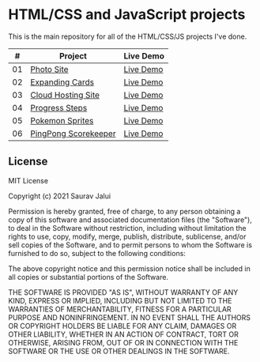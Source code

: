# HTML/CSS and JavaScript projects

This is the main repository for all of the HTML/CSS/JS projects I've done.

|  #  | Project                                                             | Live Demo                                                   |
| :-: | ------------------------------------------------------------------- | ----------------------------------------------------------- |
| 01  | [Photo Site](https://github.com/SauravJalui/photo-site)             | [Live Demo](https://sauravjalui.github.io/photo-site/)      |
| 02  | [Expanding Cards](https://github.com/SauravJalui/expanding-cards)   | [Live Demo](https://sauravjalui.github.io/expanding-cards/) |
| 03  | [Cloud Hosting Site](https://github.com/SauravJalui/cloud-hosting)  | [Live Demo](https://sauravjalui.github.io/cloud-hosting/)   |
| 04  | [Progress Steps](https://github.com/SauravJalui/progress-steps)     | [Live Demo](https://sauravjalui.github.io/progress-steps/)  |
| 05  | [Pokemon Sprites](https://github.com/SauravJalui/pokemon-sprites)   | [Live Demo](https://sauravjalui.github.io/pokemon-sprites/) |
| 06  | [PingPong Scorekeeper](https://github.com/SauravJalui/score-keeper) | [Live Demo](https://sauravjalui.github.io/score-keeper/)    |

## License

MIT License

Copyright (c) 2021 Saurav Jalui

Permission is hereby granted, free of charge, to any person obtaining a copy
of this software and associated documentation files (the "Software"), to deal
in the Software without restriction, including without limitation the rights
to use, copy, modify, merge, publish, distribute, sublicense, and/or sell
copies of the Software, and to permit persons to whom the Software is
furnished to do so, subject to the following conditions:

The above copyright notice and this permission notice shall be included in all
copies or substantial portions of the Software.

THE SOFTWARE IS PROVIDED "AS IS", WITHOUT WARRANTY OF ANY KIND, EXPRESS OR
IMPLIED, INCLUDING BUT NOT LIMITED TO THE WARRANTIES OF MERCHANTABILITY,
FITNESS FOR A PARTICULAR PURPOSE AND NONINFRINGEMENT. IN NO EVENT SHALL THE
AUTHORS OR COPYRIGHT HOLDERS BE LIABLE FOR ANY CLAIM, DAMAGES OR OTHER
LIABILITY, WHETHER IN AN ACTION OF CONTRACT, TORT OR OTHERWISE, ARISING FROM,
OUT OF OR IN CONNECTION WITH THE SOFTWARE OR THE USE OR OTHER DEALINGS IN THE
SOFTWARE.
